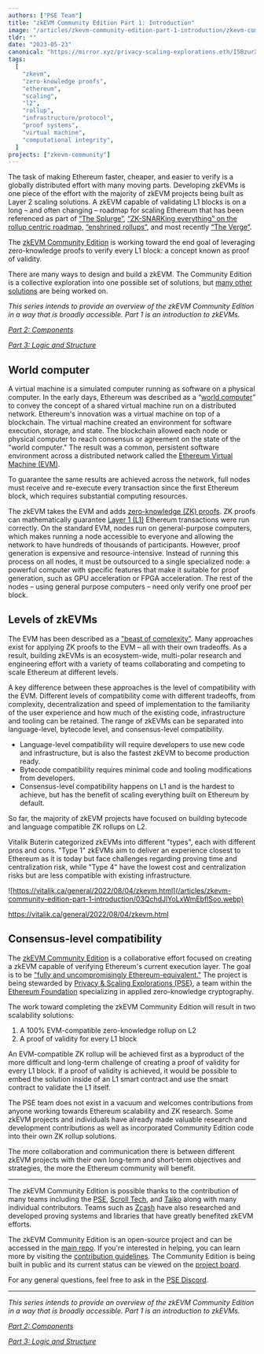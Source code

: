 ```yaml
---
authors: ["PSE Team"]
title: "zkEVM Community Edition Part 1: Introduction"
image: "/articles/zkevm-community-edition-part-1-introduction/zkevm-community-edition-part-1-introduction-cover-1.webp"
tldr: ""
date: "2023-05-23"
canonical: "https://mirror.xyz/privacy-scaling-explorations.eth/I5BzurX-T6slFaPbA4i3hVrO7U2VkBR45eO-N3CSnSg"
tags:
  [
    "zkevm",
    "zero-knowledge proofs",
    "ethereum",
    "scaling",
    "l2",
    "rollup",
    "infrastructure/protocol",
    "proof systems",
    "virtual machine",
    "computational integrity",
  ]
projects: ["zkevm-community"]
---
```


The task of making Ethereum faster, cheaper, and easier to verify is a globally distributed effort with many moving parts. Developing zkEVMs is one piece of the effort with the majority of zkEVM projects being built as Layer 2 scaling solutions. A zkEVM capable of validating L1 blocks is on a long – and often changing – roadmap for scaling Ethereum that has been referenced as part of [“The Splurge”](https://twitter.com/VitalikButerin/status/1466411377107558402), [“ZK-SNARKing everything” on the rollup centric roadmap,](https://www.reddit.com/r/ethereum/comments/j3px5s/a_rollupcentric_ethereum_roadmap_vitalik/) [“enshrined rollups”](https://www.reddit.com/r/ethereum/comments/vrx9xe/comment/if7auu7/), and most recently [“The Verge”](https://twitter.com/VitalikButerin/status/1588669782471368704).

The [zkEVM Community Edition](https://github.com/privacy-scaling-explorations/zkevm-specs) is working toward the end goal of leveraging zero-knowledge proofs to verify every L1 block: a concept known as proof of validity.

There are many ways to design and build a zkEVM. The Community Edition is a collective exploration into one possible set of solutions, but [many other solutions](https://vitalik.ca/general/2022/08/04/zkevm.html) are being worked on.

_This series intends to provide an overview of the zkEVM Community Edition in a way that is broadly accessible. Part 1 is an introduction to zkEVMs._

_[Part 2: Components](https://mirror.xyz/privacy-scaling-explorations.eth/AW854RXMqS3SU8WCA7Yz-LVnTXCOjpwhmwUq30UNi1Q)_

_[Part 3: Logic and Structure](https://mirror.xyz/privacy-scaling-explorations.eth/shl8eMBiObd6_AUBikXZrjKD4fibI6xUZd7d9Yv5ezE)_

## World computer

A virtual machine is a simulated computer running as software on a physical computer. In the early days, Ethereum was described as a “[world computer](https://www.youtube.com/watch?v=j23HnORQXvs)” to convey the concept of a shared virtual machine run on a distributed network. Ethereum's innovation was a virtual machine on top of a blockchain. The virtual machine created an environment for software execution, storage, and state. The blockchain allowed each node or physical computer to reach consensus or agreement on the state of the "world computer." The result was a common, persistent software environment across a distributed network called the [Ethereum Virtual Machine (EVM)](https://ethereum.org/en/developers/docs/evm/).

To guarantee the same results are achieved across the network, full nodes must receive and re-execute every transaction since the first Ethereum block, which requires substantial computing resources.

The zkEVM takes the EVM and adds [zero-knowledge (ZK) proofs](https://ethereum.org/en/zero-knowledge-proofs/#zk-snarks). ZK proofs can mathematically guarantee [Layer 1 (L1)](https://ethereum.org/en/layer-2/#what-is-layer-1) Ethereum transactions were run correctly. On the standard EVM, nodes run on general-purpose computers, which makes running a node accessible to everyone and allowing the network to have hundreds of thousands of participants. However, proof generation is expensive and resource-intensive. Instead of running this process on all nodes, it must be outsourced to a single specialized node: a powerful computer with specific features that make it suitable for proof generation, such as GPU acceleration or FPGA acceleration. The rest of the nodes – using general purpose computers – need only verify one proof per block.

## Levels of zkEVMs

The EVM has been described as a ["beast of complexity"](https://youtu.be/W2f_GLEtobo?t=448). Many approaches exist for applying ZK proofs to the EVM – all with their own tradeoffs. As a result, building zkEVMs is an ecosystem-wide, multi-polar research and engineering effort with a variety of teams collaborating and competing to scale Ethereum at different levels.

A key difference between these approaches is the level of compatibility with the EVM. Different levels of compatibility come with different tradeoffs, from complexity, decentralization and speed of implementation to the familiarity of the user experience and how much of the existing code, infrastructure and tooling can be retained. The range of zkEVMs can be separated into language-level, bytecode level, and consensus-level compatibility.

- Language-level compatibility will require developers to use new code and infrastructure, but is also the fastest zkEVM to become production ready.
- Bytecode compatibility requires minimal code and tooling modifications from developers.
- Consensus-level compatibility happens on L1 and is the hardest to achieve, but has the benefit of scaling everything built on Ethereum by default.

So far, the majority of zkEVM projects have focused on building bytecode and language compatible ZK rollups on L2.

Vitalik Buterin categorized zkEVMs into different "types", each with different pros and cons. "Type 1" zkEVMs aim to deliver an experience closest to Ethereum as it is today but face challenges regarding proving time and centralization risk, while "Type 4" have the lowest cost and centralization risks but are less compatible with existing infrastructure.

![https://vitalik.ca/general/2022/08/04/zkevm.html](/articles/zkevm-community-edition-part-1-introduction/03QchdJlYoLxWmEbflSoo.webp)

https://vitalik.ca/general/2022/08/04/zkevm.html

## Consensus-level compatibility

The [zkEVM Community Edition](https://github.com/privacy-scaling-explorations/zkevm-circuits) is a collaborative effort focused on creating a zkEVM capable of verifying Ethereum's current execution layer. The goal is to be ["fully and uncompromisingly Ethereum-equivalent."](https://vitalik.ca/general/2022/08/04/zkevm.html) The project is being stewarded by [Privacy & Scaling Explorations (PSE)](https://appliedzkp.org/), a team within the [Ethereum Foundation](https://ethereum.foundation/) specializing in applied zero-knowledge cryptography.

The work toward completing the zkEVM Community Edition will result in two scalability solutions:

1.  A 100% EVM-compatible zero-knowledge rollup on L2
2.  A proof of validity for every L1 block

An EVM-compatible ZK rollup will be achieved first as a byproduct of the more difficult and long-term challenge of creating a proof of validity for every L1 block. If a proof of validity is achieved, it would be possible to embed the solution inside of an L1 smart contract and use the smart contract to validate the L1 itself.

The PSE team does not exist in a vacuum and welcomes contributions from anyone working towards Ethereum scalability and ZK research. Some zkEVM projects and individuals have already made valuable research and development contributions as well as incorporated Community Edition code into their own ZK rollup solutions.

The more collaboration and communication there is between different zkEVM projects with their own long-term and short-term objectives and strategies, the more the Ethereum community will benefit.

---

The zkEVM Community Edition is possible thanks to the contribution of many teams including the [PSE](https://appliedzkp.org/), [Scroll Tech](https://scroll.io/), and [Taiko](https://taiko.xyz/) along with many individual contributors. Teams such as [Zcash](https://electriccoin.co/) have also researched and developed proving systems and libraries that have greatly benefited zkEVM efforts.

The zkEVM Community Edition is an open-source project and can be accessed in the [main repo](https://github.com/privacy-scaling-explorations/zkevm-specs). If you're interested in helping, you can learn more by visiting the [contribution guidelines](https://github.com/privacy-scaling-explorations/zkevm-circuits/blob/main/CONTRIBUTING.md). The Community Edition is being built in public and its current status can be viewed on the [project board](https://github.com/orgs/privacy-scaling-explorations/projects/3/views/1).

For any general questions, feel free to ask in the [PSE Discord](https://discord.com/invite/sF5CT5rzrR).

---

_This series intends to provide an overview of the zkEVM Community Edition in a way that is broadly accessible. Part 1 is an introduction to zkEVMs._

_[Part 2: Components](https://mirror.xyz/privacy-scaling-explorations.eth/AW854RXMqS3SU8WCA7Yz-LVnTXCOjpwhmwUq30UNi1Q)_

_[Part 3: Logic and Structure](https://mirror.xyz/privacy-scaling-explorations.eth/shl8eMBiObd6_AUBikXZrjKD4fibI6xUZd7d9Yv5ezE)_
